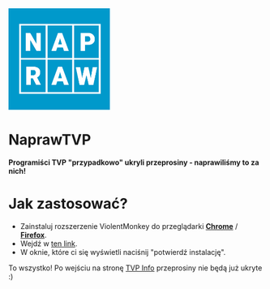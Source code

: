 <img src="/logo.png" width="200"/>

# NaprawTVP
**Programiści TVP "przypadkowo" ukryli przeprosiny - naprawiliśmy to za nich!**

# Jak zastosować?
 - Zainstaluj rozszerzenie ViolentMonkey do przeglądarki [**Chrome**](https://chrome.google.com/webstore/detail/violentmonkey/jinjaccalgkegednnccohejagnlnfdag) / [**Firefox**](https://addons.mozilla.org/en-US/firefox/addon/violentmonkey/).
 - Wejdź w [ten link](https://github.com/mlodzimoga/NaprawTVP/raw/main/naprawtvp.user.js).
 - W oknie, które ci się wyświetli naciśnij "potwierdź instalację".
 
To wszystko! Po wejściu na stronę [TVP Info](https://tvp.info/) przeprosiny nie będą już ukryte :)
